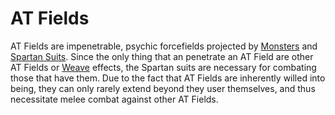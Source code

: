 # AT Fields
AT Fields are impenetrable, psychic forcefields projected by [Monsters](../Monsters) and [Spartan Suits](../SpartanSuits). Since the only thing that an penetrate an AT Field are other AT Fields or [Weave](../Weave) effects, the Spartan suits are necessary for combating those that have them. Due to the fact that AT Fields are inherently willed into being, they can only rarely extend beyond they user themselves, and thus necessitate melee combat against other AT Fields.